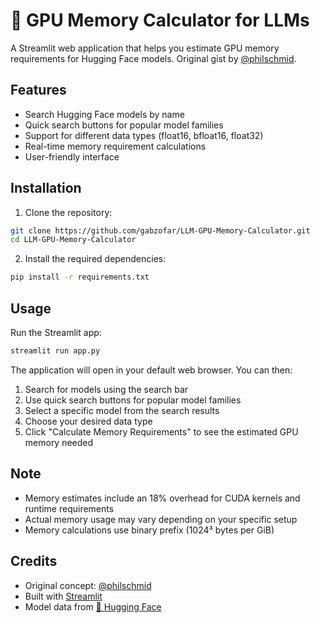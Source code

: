 # 🧠 GPU Memory Calculator for LLMs

A Streamlit web application that helps you estimate GPU memory requirements for Hugging Face models. Original gist by [@philschmid](https://gist.github.com/philschmid).

## Features

- Search Hugging Face models by name
- Quick search buttons for popular model families
- Support for different data types (float16, bfloat16, float32)
- Real-time memory requirement calculations
- User-friendly interface

## Installation

1. Clone the repository:
```bash
git clone https://github.com/gabzofar/LLM-GPU-Memory-Calculator.git
cd LLM-GPU-Memory-Calculator
```

2. Install the required dependencies:
```bash
pip install -r requirements.txt
```

## Usage

Run the Streamlit app:
```bash
streamlit run app.py
```

The application will open in your default web browser. You can then:
1. Search for models using the search bar
2. Use quick search buttons for popular model families
3. Select a specific model from the search results
4. Choose your desired data type
5. Click "Calculate Memory Requirements" to see the estimated GPU memory needed

## Note

- Memory estimates include an 18% overhead for CUDA kernels and runtime requirements
- Actual memory usage may vary depending on your specific setup
- Memory calculations use binary prefix (1024³ bytes per GiB)

## Credits

- Original concept: [@philschmid](https://gist.github.com/philschmid)
- Built with [Streamlit](https://streamlit.io)
- Model data from [🤗 Hugging Face](https://huggingface.co) 